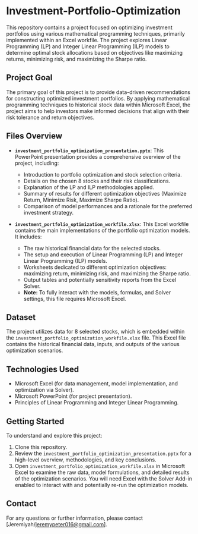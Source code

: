# Investment-Portfolio-Optimization

This repository contains a project focused on optimizing investment portfolios using various mathematical programming techniques, primarily implemented within an Excel workfile. The project explores Linear Programming (LP) and Integer Linear Programming (ILP) models to determine optimal stock allocations based on objectives like maximizing returns, minimizing risk, and maximizing the Sharpe ratio.

## Project Goal

The primary goal of this project is to provide data-driven recommendations for constructing optimized investment portfolios. By applying mathematical programming techniques to historical stock data within Microsoft Excel, the project aims to help investors make informed decisions that align with their risk tolerance and return objectives.

## Files Overview

* **`investment_portfolio_optimization_presentation.pptx`**: This PowerPoint presentation provides a comprehensive overview of the project, including:
    * Introduction to portfolio optimization and stock selection criteria.
    * Details on the chosen 8 stocks and their risk classifications.
    * Explanation of the LP and ILP methodologies applied.
    * Summary of results for different optimization objectives (Maximize Return, Minimize Risk, Maximize Sharpe Ratio).
    * Comparison of model performances and a rationale for the preferred investment strategy.

* **`investment_portfolio_optimization_workfile.xlsx`**: This Excel workfile contains the main implementations of the portfolio optimization models. It includes:
    * The raw historical financial data for the selected stocks.
    * The setup and execution of Linear Programming (LP) and Integer Linear Programming (ILP) models.
    * Worksheets dedicated to different optimization objectives: maximizing return, minimizing risk, and maximizing the Sharpe ratio.
    * Output tables and potentially sensitivity reports from the Excel Solver.
    * **Note:** To fully interact with the models, formulas, and Solver settings, this file requires Microsoft Excel.

## Dataset

The project utilizes data for 8 selected stocks, which is embedded within the `investment_portfolio_optimization_workfile.xlsx` file. This Excel file contains the historical financial data, inputs, and outputs of the various optimization scenarios.

## Technologies Used

* Microsoft Excel (for data management, model implementation, and optimization via Solver).
* Microsoft PowerPoint (for project presentation).
* Principles of Linear Programming and Integer Linear Programming.

## Getting Started

To understand and explore this project:

1.  Clone this repository.
2.  Review the `investment_portfolio_optimization_presentation.pptx` for a high-level overview, methodologies, and key conclusions.
3.  Open `investment_portfolio_optimization_workfile.xlsx` in Microsoft Excel to examine the raw data, model formulations, and detailed results of the optimization scenarios. You will need Excel with the Solver Add-in enabled to interact with and potentially re-run the optimization models.

## Contact

For any questions or further information, please contact [Jeremiyah/jeremypeter016@gmail.com].
